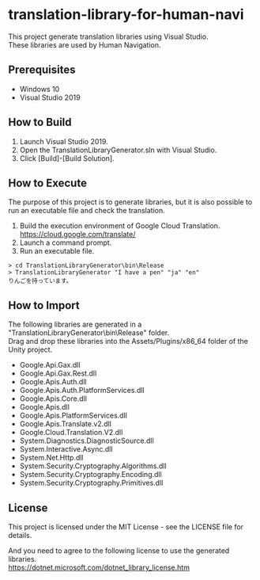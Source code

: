 # translation-library-for-human-navi
This project generate translation libraries using Visual Studio.  
These libraries are used by Human Navigation.

## Prerequisites

- Windows 10
- Visual Studio 2019

## How to Build

1. Launch Visual Studio 2019.
2. Open the TranslationLibraryGenerator.sln with Visual Studio.
3. Click [Build]-[Build Solution].

## How to Execute

The purpose of this project is to generate libraries, but it is also possible to run an executable file and check the translation.

1. Build the execution environment of Google Cloud Translation.  
https://cloud.google.com/translate/
2. Launch a command prompt.
3. Run an executable file.  
```
> cd TranslationLibraryGenerator\bin\Release
> TranslationLibraryGenerator "I have a pen" "ja" "en"  
りんごを持っています。
```

## How to Import

The following libraries are generated in a "TranslationLibraryGenerator\bin\Release" folder.  
Drag and drop these libraries into the Assets/Plugins/x86_64 folder of the Unity project.
+ Google.Api.Gax.dll
+ Google.Api.Gax.Rest.dll
+ Google.Apis.Auth.dll
+ Google.Apis.Auth.PlatformServices.dll
+ Google.Apis.Core.dll
+ Google.Apis.dll
+ Google.Apis.PlatformServices.dll
+ Google.Apis.Translate.v2.dll
+ Google.Cloud.Translation.V2.dll
+ System.Diagnostics.DiagnosticSource.dll
+ System.Interactive.Async.dll
+ System.Net.Http.dll
+ System.Security.Cryptography.Algorithms.dll
+ System.Security.Cryptography.Encoding.dll
+ System.Security.Cryptography.Primitives.dll

## License

This project is licensed under the MIT License - see the LICENSE file for details.

And you need to agree to the following license to use the generated libraries.  
https://dotnet.microsoft.com/dotnet_library_license.htm

